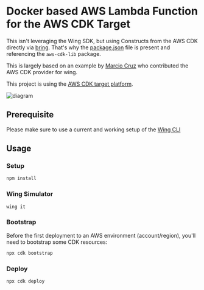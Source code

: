 # Docker based AWS Lambda Function for the AWS CDK Target

This isn't leveraging the Wing SDK, but using Constructs from the AWS CDK directly via [bring](https://docs.winglang.io/reference/spec#4-module-system). That's why the [package.json](./package.json) file is present and referencing the `aws-cdk-lib` package.

This is largely based on an example by [Marcio Cruz](https://github.com/marciocadev) who contributed the AWS CDK provider for wing.

This project is using the [AWS CDK target platform](https://www.winglang.io/docs/platforms/awscdk).

![diagram](./diagram.png)

## Prerequisite

Please make sure to use a current and working setup of the [Wing
CLI](https://docs.winglang.io/getting-started/installation)

## Usage

### Setup

```sh
npm install
```

### Wing Simulator

```sh
wing it
```

### Bootstrap

Before the first deployment to an AWS environment (account/region), you'll need to bootstrap some CDK resources:

```sh
npx cdk bootstrap
```

### Deploy

```sh
npx cdk deploy
```
